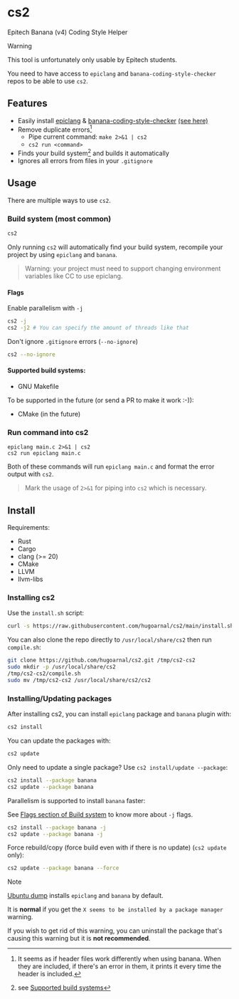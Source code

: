 # cs2

Epitech Banana (v4) Coding Style Helper

> [!WARNING]
> This tool is unfortunately only usable by Epitech students.
>
> You need to have access to `epiclang` and `banana-coding-style-checker` repos to be able to use `cs2`.

## Features

- Easily install [epiclang](https://github.com/Epitech/epiclang) & [banana-coding-style-checker](https://github.com/Epitech/banana-coding-style-checker) [(see here)](#installingupdating-packages)
- Remove duplicate errors[^1]
  - Pipe current command: `make 2>&1 | cs2`
  - `cs2 run <command>`
- Finds your build system[^2] and builds it automatically
- Ignores all errors from files in your `.gitignore`

[^1]: It seems as if header files work differently when using banana. When they are included, if there's an error in them, it prints it every time the header is included.

[^2]: see [Supported build systems](#supported-build-systems)

## Usage

There are multiple ways to use `cs2`.

### Build system (most common)

```sh
cs2
```

Only running `cs2` will automatically find your build system, recompile your project by using `epiclang` and `banana`.

> Warning: your project must need to support changing environment variables like CC to use epiclang.

#### Flags

Enable parallelism with `-j`

```sh
cs2 -j
cs2 -j2 # You can specify the amount of threads like that
```

Don't ignore `.gitignore` errors (`--no-ignore`)

```sh
cs2 --no-ignore
```

#### Supported build systems:
- GNU Makefile

To be supported in the future (or send a PR to make it work :-)):
- CMake (in the future)

### Run command into cs2

```
epiclang main.c 2>&1 | cs2
cs2 run epiclang main.c
```

Both of these commands will run `epiclang main.c` and format the error output with `cs2`.

> Mark the usage of `2>&1` for piping into `cs2` which is necessary.

## Install

Requirements:
- Rust
- Cargo
- clang (>= 20)
- CMake
- LLVM
- llvm-libs

### Installing cs2

Use the `install.sh` script:

```sh
curl -s https://raw.githubusercontent.com/hugoarnal/cs2/main/install.sh | sh
```

You can also clone the repo directly to `/usr/local/share/cs2` then run `compile.sh`:
```sh
git clone https://github.com/hugoarnal/cs2.git /tmp/cs2-cs2
sudo mkdir -p /usr/local/share/cs2
/tmp/cs2-cs2/compile.sh
sudo mv /tmp/cs2-cs2 /usr/local/share/cs2/cs2
```

### Installing/Updating packages

After installing cs2, you can install `epiclang` package and `banana` plugin with:

```sh
cs2 install
```

You can update the packages with:
```sh
cs2 update
```

Only need to update a single package? Use `cs2 install/update --package`:
```sh
cs2 install --package banana
cs2 update --package banana
```

Parallelism is supported to install `banana` faster:

See [Flags section of Build system](#flags) to know more about `-j` flags.
```sh
cs2 install --package banana -j
cs2 update --package banana -j
```

Force rebuild/copy (force build even with if there is no update) (`cs2 update` only):
```sh
cs2 update --package banana --force
```

> [!NOTE]
> [Ubuntu dump](https://github.com/Epitech/dump) installs `epiclang` and `banana` by default.
>
> It is **normal** if you get the `X seems to be installed by a package manager` warning.
>
> If you wish to get rid of this warning, you can uninstall the package that's causing this warning but it is **not recommended**.
